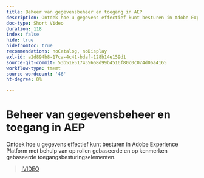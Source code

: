 ```yaml
---
title: Beheer van gegevensbeheer en toegang in AEP
description: Ontdek hoe u gegevens effectief kunt besturen in Adobe Experience Platform met behulp van op rollen gebaseerde en op kenmerken gebaseerde toegangsbesturingselementen.
doc-type: Short Video
duration: 118
index: false
hide: true
hidefromtoc: true
recommendations: noCatalog, noDisplay
exl-id: a2d894b8-17ca-4c41-bdaf-128b14e159d1
source-git-commit: 53b51e517435668d99b4516f80c0c074d06a4165
workflow-type: tm+mt
source-wordcount: '46'
ht-degree: 0%

---
```


# Beheer van gegevensbeheer en toegang in AEP

Ontdek hoe u gegevens effectief kunt besturen in Adobe Experience Platform met behulp van op rollen gebaseerde en op kenmerken gebaseerde toegangsbesturingselementen.

<!-- 62_S601_3442532_118_managing-data-governance-and-access-in-aep -->
>[!VIDEO](https://video.tv.adobe.com/v/3458316/?learn=on&enablevpops=true)
